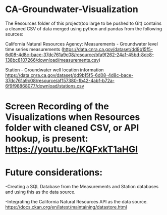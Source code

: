 # CA-Groundwater-Visualization
The Resources folder of this project(too large to be pushed to Git) contains a cleaned CSV of data merged using python and pandas from the following sources:

California Natural Resources Agency: 
Measurements - Groundwater level time series measurements
(https://data.cnra.ca.gov/dataset/dd9b15f5-6d08-4d8c-bace-37dc761a9c08/resource/bfa9f262-24a1-45bd-8dc8-138bc8107266/download/measurements.csv)

Station - Groundwater well location information
https://data.cnra.ca.gov/dataset/dd9b15f5-6d08-4d8c-bace-37dc761a9c08/resource/af157380-fb42-4abf-b72a-6f9f98868077/download/stations.csv

# Screen Recording of the Visualizations when Resources folder with cleaned CSV, or API hookup, is present: https://youtu.be/KQFxkT1aHGI

# Future considerations: 
-Creating a SQL Database from the Measurements and Station databases and using this as the data source.

-Integrating the California Natural Resources API as the data source.
https://docs.ckan.org/en/latest/maintaining/datastore.html

